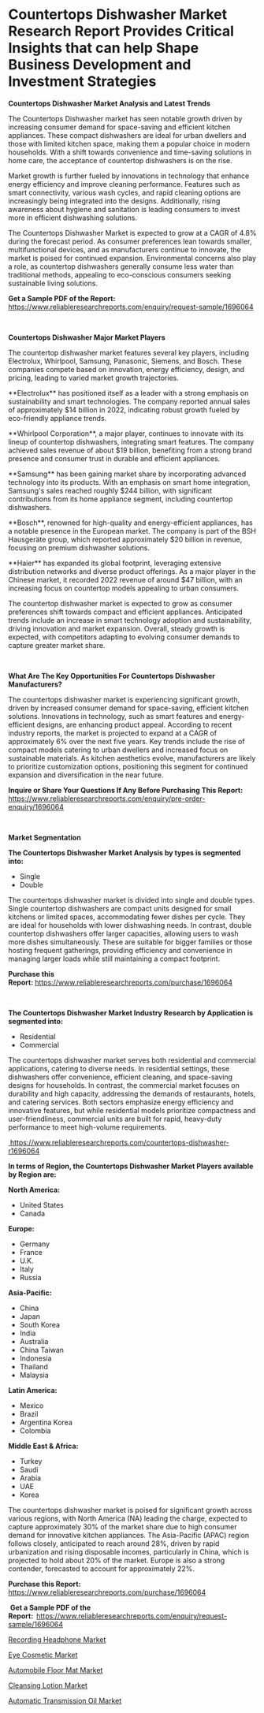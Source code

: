 <p><h1>Countertops Dishwasher Market Research Report Provides Critical Insights that can help Shape Business Development and Investment Strategies</h1></p><p><strong>Countertops Dishwasher Market Analysis and Latest Trends</strong></p>
<p><p>The Countertops Dishwasher market has seen notable growth driven by increasing consumer demand for space-saving and efficient kitchen appliances. These compact dishwashers are ideal for urban dwellers and those with limited kitchen space, making them a popular choice in modern households. With a shift towards convenience and time-saving solutions in home care, the acceptance of countertop dishwashers is on the rise.</p><p>Market growth is further fueled by innovations in technology that enhance energy efficiency and improve cleaning performance. Features such as smart connectivity, various wash cycles, and rapid cleaning options are increasingly being integrated into the designs. Additionally, rising awareness about hygiene and sanitation is leading consumers to invest more in efficient dishwashing solutions.</p><p>The Countertops Dishwasher Market is expected to grow at a CAGR of 4.8% during the forecast period. As consumer preferences lean towards smaller, multifunctional devices, and as manufacturers continue to innovate, the market is poised for continued expansion. Environmental concerns also play a role, as countertop dishwashers generally consume less water than traditional methods, appealing to eco-conscious consumers seeking sustainable living solutions.</p></p>
<p><strong>Get a Sample PDF of the Report:&nbsp;</strong> <a href="https://www.reliableresearchreports.com/enquiry/request-sample/1696064?utm_campaign=31&utm_medium=2&utm_source=Github&utm_content=ia&utm_term=07022025&utm_id=countertops-dishwasher">https://www.reliableresearchreports.com/enquiry/request-sample/1696064</a></p>
<p>&nbsp;</p>
<p><strong>Countertops Dishwasher Major Market Players</strong></p>
<p><p>The countertop dishwasher market features several key players, including Electrolux, Whirlpool, Samsung, Panasonic, Siemens, and Bosch. These companies compete based on innovation, energy efficiency, design, and pricing, leading to varied market growth trajectories.</p><p>**Electrolux** has positioned itself as a leader with a strong emphasis on sustainability and smart technologies. The company reported annual sales of approximately $14 billion in 2022, indicating robust growth fueled by eco-friendly appliance trends.</p><p>**Whirlpool Corporation**, a major player, continues to innovate with its lineup of countertop dishwashers, integrating smart features. The company achieved sales revenue of about $19 billion, benefiting from a strong brand presence and consumer trust in durable and efficient appliances.</p><p>**Samsung** has been gaining market share by incorporating advanced technology into its products. With an emphasis on smart home integration, Samsung's sales reached roughly $244 billion, with significant contributions from its home appliance segment, including countertop dishwashers.</p><p>**Bosch**, renowned for high-quality and energy-efficient appliances, has a notable presence in the European market. The company is part of the BSH Hausgeräte group, which reported approximately $20 billion in revenue, focusing on premium dishwasher solutions.</p><p>**Haier** has expanded its global footprint, leveraging extensive distribution networks and diverse product offerings. As a major player in the Chinese market, it recorded 2022 revenue of around $47 billion, with an increasing focus on countertop models appealing to urban consumers.</p><p>The countertop dishwasher market is expected to grow as consumer preferences shift towards compact and efficient appliances. Anticipated trends include an increase in smart technology adoption and sustainability, driving innovation and market expansion. Overall, steady growth is expected, with competitors adapting to evolving consumer demands to capture greater market share.</p></p>
<p>&nbsp;</p>
<p><strong>What Are The Key Opportunities For Countertops Dishwasher Manufacturers?</strong></p>
<p><p>The countertops dishwasher market is experiencing significant growth, driven by increased consumer demand for space-saving, efficient kitchen solutions. Innovations in technology, such as smart features and energy-efficient designs, are enhancing product appeal. According to recent industry reports, the market is projected to expand at a CAGR of approximately 6% over the next five years. Key trends include the rise of compact models catering to urban dwellers and increased focus on sustainable materials. As kitchen aesthetics evolve, manufacturers are likely to prioritize customization options, positioning this segment for continued expansion and diversification in the near future.</p></p>
<p><strong>Inquire or Share Your Questions If Any Before Purchasing This Report:</strong> <a href="https://www.reliableresearchreports.com/enquiry/pre-order-enquiry/1696064?utm_campaign=31&utm_medium=2&utm_source=Github&utm_content=ia&utm_term=07022025&utm_id=countertops-dishwasher">https://www.reliableresearchreports.com/enquiry/pre-order-enquiry/1696064</a></p>
<p>&nbsp;</p>
<p><strong>Market Segmentation</strong></p>
<p><strong>The Countertops Dishwasher Market Analysis by types is segmented into:</strong></p>
<p><ul><li>Single</li><li>Double</li></ul></p>
<p><p>The countertops dishwasher market is divided into single and double types. Single countertop dishwashers are compact units designed for small kitchens or limited spaces, accommodating fewer dishes per cycle. They are ideal for households with lower dishwashing needs. In contrast, double countertop dishwashers offer larger capacities, allowing users to wash more dishes simultaneously. These are suitable for bigger families or those hosting frequent gatherings, providing efficiency and convenience in managing larger loads while still maintaining a compact footprint.</p></p>
<p><strong>Purchase this Report:&nbsp;</strong><a href="https://www.reliableresearchreports.com/purchase/1696064?utm_campaign=31&utm_medium=2&utm_source=Github&utm_content=ia&utm_term=07022025&utm_id=countertops-dishwasher">https://www.reliableresearchreports.com/purchase/1696064</a></p>
<p>&nbsp;</p>
<p><strong>The Countertops Dishwasher Market Industry Research by Application is segmented into:</strong></p>
<p><ul><li>Residential</li><li>Commercial</li></ul></p>
<p><p>The countertops dishwasher market serves both residential and commercial applications, catering to diverse needs. In residential settings, these dishwashers offer convenience, efficient cleaning, and space-saving designs for households. In contrast, the commercial market focuses on durability and high capacity, addressing the demands of restaurants, hotels, and catering services. Both sectors emphasize energy efficiency and innovative features, but while residential models prioritize compactness and user-friendliness, commercial units are built for rapid, heavy-duty performance to meet high-volume requirements.</p></p>
<p><a href="https://www.reliableresearchreports.com/countertops-dishwasher-r1696064?utm_campaign=31&utm_medium=2&utm_source=Github&utm_content=ia&utm_term=07022025&utm_id=countertops-dishwasher">&nbsp;https://www.reliableresearchreports.com/countertops-dishwasher-r1696064</a></p>
<p><strong>In terms of Region, the Countertops Dishwasher Market Players available by Region are:</strong></p>
<p>
    <p> <strong> North America: </strong>
        <ul>
            <li>United States</li>
            <li>Canada</li>
        </ul>
        </p> 
    <p> <strong> Europe: </strong>
        <ul>
            <li>Germany</li>
            <li>France</li>
            <li>U.K.</li>
            <li>Italy</li>
            <li>Russia</li>
        </ul>
        </p> 
    <p> <strong> Asia-Pacific: </strong>
        <ul>
            <li>China</li>
            <li>Japan</li>
            <li>South Korea</li>
            <li>India</li>
            <li>Australia</li>
            <li>China Taiwan</li>
            <li>Indonesia</li>
            <li>Thailand</li>
            <li>Malaysia</li>
        </ul>
        </p> 
    <p> <strong> Latin America: </strong>
        <ul>
            <li>Mexico</li>
            <li>Brazil</li>
            <li>Argentina Korea</li>
            <li>Colombia</li>
        </ul>
        </p> 
    <p> <strong> Middle East & Africa: </strong>
        <ul>
            <li>Turkey</li>
            <li>Saudi</li>
            <li>Arabia</li>
            <li>UAE</li>
            <li>Korea</li>
        </ul>
    </p>
    </p>
<p><p>The countertops dishwasher market is poised for significant growth across various regions, with North America (NA) leading the charge, expected to capture approximately 30% of the market share due to high consumer demand for innovative kitchen appliances. The Asia-Pacific (APAC) region follows closely, anticipated to reach around 28%, driven by rapid urbanization and rising disposable incomes, particularly in China, which is projected to hold about 20% of the market. Europe is also a strong contender, forecasted to account for approximately 22%.</p></p>
<p><strong>Purchase this Report: </strong><a href="https://www.reliableresearchreports.com/purchase/1696064?utm_campaign=31&utm_medium=2&utm_source=Github&utm_content=ia&utm_term=07022025&utm_id=countertops-dishwasher">https://www.reliableresearchreports.com/purchase/1696064</a></p>
<p>&nbsp;<strong>Get a Sample PDF of the Report:&nbsp;&nbsp;</strong><a href="https://www.reliableresearchreports.com/enquiry/request-sample/1696064?utm_campaign=31&utm_medium=2&utm_source=Github&utm_content=ia&utm_term=07022025&utm_id=countertops-dishwasher">https://www.reliableresearchreports.com/enquiry/request-sample/1696064</a></p>
<p><strong></strong></p>
<p><p><a href="https://github.com/semiensamuel72378/Market-Research-Report-List-1/blob/main/recording-headphone-market.md?utm_campaign=31&utm_medium=2&utm_source=Github&utm_content=ia&utm_term=07022025&utm_id=countertops-dishwasher">Recording Headphone Market</a></p><p><a href="https://github.com/benhaeneye/Market-Research-Report-List-1/blob/main/eye-cosmetic-market.md?utm_campaign=31&utm_medium=2&utm_source=Github&utm_content=ia&utm_term=07022025&utm_id=countertops-dishwasher">Eye Cosmetic Market</a></p><p><a href="https://github.com/chikenmhamdi/Market-Research-Report-List-1/blob/main/automobile-floor-mat-market.md?utm_campaign=31&utm_medium=2&utm_source=Github&utm_content=ia&utm_term=07022025&utm_id=countertops-dishwasher">Automobile Floor Mat Market</a></p><p><a href="https://github.com/ajatawlasta/Market-Research-Report-List-1/blob/main/cleansing-lotion-market.md?utm_campaign=31&utm_medium=2&utm_source=Github&utm_content=ia&utm_term=07022025&utm_id=countertops-dishwasher">Cleansing Lotion Market</a></p><p><a href="https://github.com/mriwacraane/Market-Research-Report-List-1/blob/main/automatic-transmission-oil-market.md?utm_campaign=31&utm_medium=2&utm_source=Github&utm_content=ia&utm_term=07022025&utm_id=countertops-dishwasher">Automatic Transmission Oil Market</a></p></p>